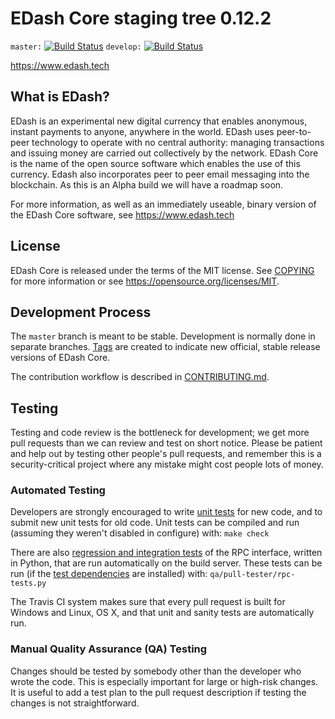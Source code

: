 EDash Core staging tree 0.12.2
===============================

`master:` [![Build Status](https://travis-ci.org/edashpay/edash.svg?branch=master)](https://travis-ci.org/edashpay/edash) `develop:` [![Build Status](https://travis-ci.org/edashpay/edash.svg?branch=develop)](https://travis-ci.org/edashpay/edash/branches)

https://www.edash.tech


What is EDash?
----------------

EDash is an experimental new digital currency that enables anonymous, instant
payments to anyone, anywhere in the world. EDash uses peer-to-peer technology
to operate with no central authority: managing transactions and issuing money
are carried out collectively by the network. EDash Core is the name of the open
source software which enables the use of this currency. Edash also incorporates peer to peer 
email messaging into the blockchain. As this is an Alpha build we will have a roadmap soon.

For more information, as well as an immediately useable, binary version of
the EDash Core software, see https://www.edash.tech


License
-------

EDash Core is released under the terms of the MIT license. See [COPYING](COPYING) for more
information or see https://opensource.org/licenses/MIT.

Development Process
-------------------

The `master` branch is meant to be stable. Development is normally done in separate branches.
[Tags](https://github.com/edashadmin/edash/tags) are created to indicate new official,
stable release versions of EDash Core.

The contribution workflow is described in [CONTRIBUTING.md](CONTRIBUTING.md).

Testing
-------

Testing and code review is the bottleneck for development; we get more pull
requests than we can review and test on short notice. Please be patient and help out by testing
other people's pull requests, and remember this is a security-critical project where any mistake might cost people
lots of money.

### Automated Testing

Developers are strongly encouraged to write [unit tests](/doc/unit-tests.md) for new code, and to
submit new unit tests for old code. Unit tests can be compiled and run
(assuming they weren't disabled in configure) with: `make check`

There are also [regression and integration tests](/qa) of the RPC interface, written
in Python, that are run automatically on the build server.
These tests can be run (if the [test dependencies](/qa) are installed) with: `qa/pull-tester/rpc-tests.py`

The Travis CI system makes sure that every pull request is built for Windows
and Linux, OS X, and that unit and sanity tests are automatically run.

### Manual Quality Assurance (QA) Testing

Changes should be tested by somebody other than the developer who wrote the
code. This is especially important for large or high-risk changes. It is useful
to add a test plan to the pull request description if testing the changes is
not straightforward.

